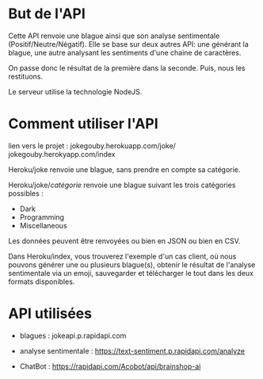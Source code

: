 # But de l'API

Cette API renvoie une blague ainsi que son analyse sentimentale (Positif/Neutre/Négatif).
Elle se base sur deux autres API: une générant la blague, une autre analysant les sentiments d'une chaine de caractères.

On passe donc le résultat de la première dans la seconde. Puis, nous les restituons. 

Le serveur utilise la technologie NodeJS.


# Comment utiliser l'API

lien vers le projet : jokegouby.herokuapp.com/joke/
                      jokegouby.herokyapp.com/index

Heroku/joke renvoie une blague, sans prendre en compte sa catégorie.

Heroku/joke/*catégorie* renvoie une blague suivant les trois catégories possibles :
  - Dark
  - Programming
  - Miscellaneous

Les données peuvent être renvoyées ou bien en JSON ou bien en CSV.

Dans Heroku/index, vous trouverez l'exemple d'un cas client, où nous pouvons générer une ou plusieurs blague(s), obtenir le résultat de l'analyse sentimentale via un emoji, sauvegarder et télécharger le tout dans les deux formats disponibles.


# API utilisées

- blagues : jokeapi.p.rapidapi.com

- analyse sentimentale : https://text-sentiment.p.rapidapi.com/analyze

- ChatBot : https://rapidapi.com/Acobot/api/brainshop-ai
